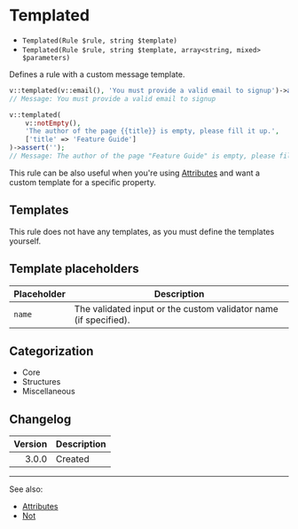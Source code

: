 # Templated

- `Templated(Rule $rule, string $template)`
- `Templated(Rule $rule, string $template, array<string, mixed> $parameters)`

Defines a rule with a custom message template.

```php
v::templated(v::email(), 'You must provide a valid email to signup')->assert('not an email');
// Message: You must provide a valid email to signup

v::templated(
    v::notEmpty(),
    'The author of the page {{title}} is empty, please fill it up.',
    ['title' => 'Feature Guide']
)->assert('');
// Message: The author of the page "Feature Guide" is empty, please fill it up.
```

This rule can be also useful when you're using [Attributes](Attributes.md) and want a custom template for a specific property.

## Templates

This rule does not have any templates, as you must define the templates yourself.

## Template placeholders

| Placeholder | Description                                                      |
|-------------|------------------------------------------------------------------|
| `name`      | The validated input or the custom validator name (if specified). |


## Categorization

- Core
- Structures
- Miscellaneous

## Changelog

| Version | Description |
|--------:|-------------|
|   3.0.0 | Created     |

***
See also:

- [Attributes](Attributes.md)
- [Not](Not.md)
